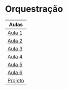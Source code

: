 # Orquestração

| Aulas                          |
| ------------------------------ |
| [Aula 1](./aula_1/README.md)   |
| [Aula 2](./aula_2/README.md)   |
| [Aula 3](./aula_3/README.md)   |
| [Aula 4](./aula_4/)            |
| [Aula 5](./aula_5/README.md)   |
| [Aula 6](./aula_6/README.md)   |
| [Projeto](./projeto/README.md) |